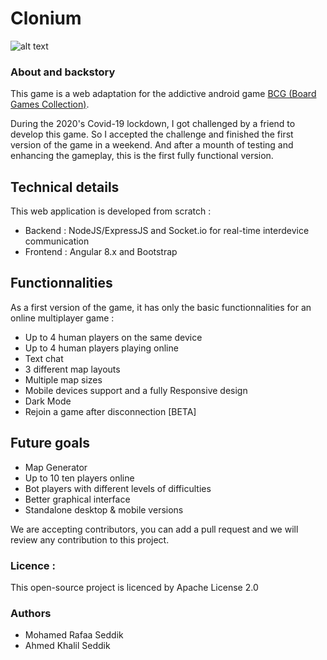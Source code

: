 # Clonium

![alt text](https://clonium-game.onrender.com/assets/img/LogoFinal.png "Logo Title Text 1")

### About and backstory
This game is a web adaptation for the addictive android game [BCG (Board Games Collection)](http://4pda.ru/forum/lofiversion/index.php?t632925.html).

During the 2020's Covid-19 lockdown, I got challenged by a friend to develop this game. So I accepted the challenge and finished the first version of the game in a weekend. And after a mounth of testing and enhancing the gameplay, this is the first fully functional version.

## Technical details
This web application is developed from scratch : 
*   Backend : NodeJS/ExpressJS and Socket.io for real-time interdevice communication
*   Frontend : Angular 8.x and Bootstrap 
## Functionnalities
As a first version of the game, it has only the basic functionnalities for an online multiplayer game : 
-   Up to 4 human players on the same device
-   Up to 4 human players playing online
-   Text chat
-   3 different map layouts
-   Multiple map sizes
-   Mobile devices support and a fully Responsive design
-   Dark Mode
-   Rejoin a game after disconnection [BETA]
## Future goals
-   Map Generator
-   Up to 10 ten players online
-   Bot players with different levels of difficulties
-   Better graphical interface
-   Standalone desktop & mobile versions


We are accepting contributors, you can add a pull request and we will review any contribution to this project.

### Licence : 
This open-source project is licenced by Apache License 2.0
### Authors
-   Mohamed Rafaa Seddik
-   Ahmed Khalil Seddik

